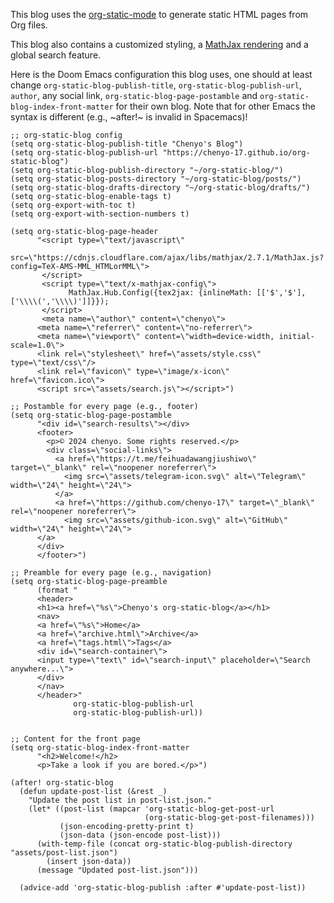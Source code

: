 This blog uses the [org-static-mode](https://github.com/bastibe/org-static-blog) to generate static HTML pages from Org files.

This blog also contains a customized styling, a [MathJax rendering](https://github.com/bastibe/org-static-blog/issues/72#issuecomment-1304825110) and a global search feature.

Here is the Doom Emacs configuration this blog uses, one should at least change `org-static-blog-publish-title`, `org-static-blog-publish-url`, `author`, any social link, `org-static-blog-page-postamble` and `org-static-blog-index-front-matter` for their own blog. Note that for other Emacs the syntax is different (e.g., ~after!~ is invalid in Spacemacs)!

``` emacs-lisp
;; org-static-blog config
(setq org-static-blog-publish-title "Chenyo's Blog")
(setq org-static-blog-publish-url "https://chenyo-17.github.io/org-static-blog")
(setq org-static-blog-publish-directory "~/org-static-blog/")
(setq org-static-blog-posts-directory "~/org-static-blog/posts/")
(setq org-static-blog-drafts-directory "~/org-static-blog/drafts/")
(setq org-static-blog-enable-tags t)
(setq org-export-with-toc t)
(setq org-export-with-section-numbers t)

(setq org-static-blog-page-header
      "<script type=\"text/javascript\"
             src=\"https://cdnjs.cloudflare.com/ajax/libs/mathjax/2.7.1/MathJax.js?config=TeX-AMS-MML_HTMLorMML\">
       </script>
       <script type=\"text/x-mathjax-config\">
             MathJax.Hub.Config({tex2jax: {inlineMath: [['$','$'],['\\\\(','\\\\)']]}});
       </script>
       <meta name=\"author\" content=\"chenyo\">
      <meta name=\"referrer\" content=\"no-referrer\">
      <meta name=\"viewport\" content=\"width=device-width, initial-scale=1.0\">
      <link rel=\"stylesheet\" href=\"assets/style.css\" type=\"text/css\"/>
      <link rel=\"favicon\" type=\"image/x-icon\" href=\"favicon.ico\">
      <script src=\"assets/search.js\"></script>")

;; Postamble for every page (e.g., footer)
(setq org-static-blog-page-postamble
      "<div id=\"search-results\"></div>
      <footer>
        <p>© 2024 chenyo. Some rights reserved.</p>
        <div class=\"social-links\">
          <a href=\"https://t.me/feihuadawangjiushiwo\" target=\"_blank\" rel=\"noopener noreferrer\">
            <img src=\"assets/telegram-icon.svg\" alt=\"Telegram\" width=\"24\" height=\"24\">
          </a>
          <a href=\"https://github.com/chenyo-17\" target=\"_blank\" rel=\"noopener noreferrer\">
            <img src=\"assets/github-icon.svg\" alt=\"GitHub\" width=\"24\" height=\"24\">
      </a>
      </div>
      </footer>")

;; Preamble for every page (e.g., navigation)
(setq org-static-blog-page-preamble
      (format "
      <header>
      <h1><a href=\"%s\">Chenyo's org-static-blog</a></h1>
      <nav>
      <a href=\"%s\">Home</a>
      <a href=\"archive.html\">Archive</a>
      <a href=\"tags.html\">Tags</a>
      <div id=\"search-container\">
      <input type=\"text\" id=\"search-input\" placeholder=\"Search anywhere...\">
      </div>
      </nav>
      </header>"
              org-static-blog-publish-url
              org-static-blog-publish-url))


;; Content for the front page
(setq org-static-blog-index-front-matter
      "<h2>Welcome!</h2>
      <p>Take a look if you are bored.</p>")

(after! org-static-blog
  (defun update-post-list (&rest _)
    "Update the post list in post-list.json."
    (let* ((post-list (mapcar 'org-static-blog-get-post-url
                              (org-static-blog-get-post-filenames)))
           (json-encoding-pretty-print t)
           (json-data (json-encode post-list)))
      (with-temp-file (concat org-static-blog-publish-directory "assets/post-list.json")
        (insert json-data))
      (message "Updated post-list.json")))

  (advice-add 'org-static-blog-publish :after #'update-post-list))
```
